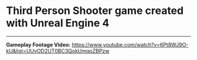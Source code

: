 # Third Person Shooter game created with Unreal Engine 4 #

---

**Gameplay Footage Video:** https://www.youtube.com/watch?v=6Pt8WJ9O-kU&list=UUyOD2UT0BC3QokUmqoZBPzw
